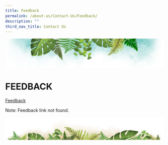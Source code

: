 ```yaml
---
title: Feedback
permalink: /about-us/Contact-Us/Feedback/
description: ""
third_nav_title: Contact Us
---
```

![](/images/Banner.png)

# **FEEDBACK**

[Feedback](https://ferngreenpri-moe-edu-sg-admin.cwp.sg/contact-us/feedback)

Note: Feedback link not found.

![](/images/bg-bottom.png)